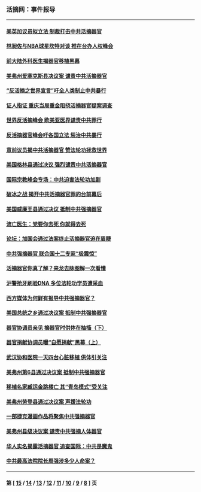 ### 活摘网：事件报导
---
#### [美英加议员拟立法 制裁打击中共活摘器官](../../pages/nf5877/n13430251.md?01300430) 
#### [林昶佐与NBA球星坎特对谈 推在台办人权峰会](../../pages/nf5877/n13414467.md?01300430) 
#### [前大陆外科医生揭器官移植黑幕](../../pages/nf5877/n13401416.md?01300430) 
#### [美弗州爱塞克斯县决议案 谴责中共活摘器官](../../pages/nf5877/n13320919.md?01300430) 
#### [“反活摘之世界宣言”吁全人类制止中共暴行](../../pages/nf5877/n13259730.md?01300430) 
#### [证人指证 重庆当局重金阻挠活摘器官疑案调查](../../pages/nf5877/n13259127.md?01300430) 
#### [世界反活摘峰会 欧美亚医界谴责中共罪行](../../pages/nf5877/n13253550.md?01300430) 
#### [反活摘器官峰会吁各国立法 惩治中共暴行](../../pages/nf5877/n13245052.md?01300430) 
#### [意前议员揭中共活摘器官 赞法轮功拯救世界](../../pages/nf5877/n13203445.md?01300430) 
#### [美国格林县通过决议 强烈谴责中共活摘器官](../../pages/nf5877/n13119367.md?01300430) 
#### [国际宗教峰会专场：中共迫害法轮功加剧](../../pages/nf5877/n13088279.md?01300430) 
#### [破冰之战 揭开中共活摘器官罪的台前幕后](../../pages/nf5877/n13082457.md?01300430) 
#### [美国威廉王县通过决议 抵制中共强摘器官](../../pages/nf5877/n13056521.md?01300430) 
#### [流亡医生：党要你去死 你就得去死](../../pages/nf5877/n13052835.md?01300430) 
#### [论坛：加国会通过法案终止活摘器官迫在眉睫](../../pages/nf5877/n13029839.md?01300430) 
#### [中共强摘器官 联合国十二专家“极震惊”](../../pages/nf5877/n13024313.md?01300430) 
#### [活摘器官你真了解？来龙去脉图解一次看懂](../../pages/nf5877/n13013820.md?01300430) 
#### [沪警抢牙刷验DNA 多位法轮功学员遭采血](../../pages/nf5877/n12969218.md?01300430) 
#### [西方媒体为何鲜有报导中共强摘器官？](../../pages/nf5877/n12932034.md?01300430) 
#### [美国总统之乡通过决议案 抵制中共强摘器官](../../pages/nf5877/n12908242.md?01300430) 
#### [器官协调员亲见 摘器官时供体在抽搐（下）](../../pages/nf5877/n12898622.md?01300430) 
#### [器官捐献协调员曝“自愿捐献”黑幕（上）](../../pages/nf5877/n12878830.md?01300430) 
#### [武汉协和医院一天四台心脏移植 供体引关注](../../pages/nf5877/n12863175.md?01300430) 
#### [美弗州第6县通过决议案 抵制中共强摘器官](../../pages/nf5877/n12805218.md?01300430) 
#### [移植名家臧运金跳楼亡 其“青岛模式”受关注](../../pages/nf5877/n12803746.md?01300430) 
#### [美弗州劳登县通过决议案 声援法轮功](../../pages/nf5877/n12785715.md?01300430) 
#### [一部捷克漫画作品将聚焦中共强摘器官](../../pages/nf5877/n12785954.md?01300430) 
#### [美弗州县级决议案 谴责中共强摘人体器官](../../pages/nf5877/n12721290.md?01300430) 
#### [华人实名揭露活摘器官 追查国际：中共是魔鬼](../../pages/nf5877/n12691724.md?01300430) 
#### [中共最高法院院长周强涉多少人命案？](../../pages/nf5877/n12678074.md?01300430) 

---
#### 第 [ [15](./15.md?01300430) / [14](./14.md?01300430) / [13](./13.md?01300430) / [12](./12.md?01300430) / [11](./11.md?01300430) / [10](./10.md?01300430) / [9](./9.md?01300430) / [8](./8.md?01300430) ] 页
